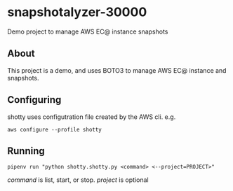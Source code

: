 # snapshotalyzer-30000

Demo project to manage AWS EC@ instance snapshots

## About

This project is a demo, and uses BOTO3 to manage AWS EC@ instance and snapshots.

## Configuring

shotty uses configutration file created by the AWS cli. e.g.

`aws configure --profile shotty`

## Running

`pipenv run "python shotty.shotty.py <command>
<--project=PROJECT>"`

*command* is list, start, or stop.
*project* is optional
